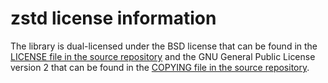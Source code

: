 # zstd license information

The library is dual-licensed under the BSD license that can be found in the
[LICENSE file in the source repository](https://github.com/facebook/zstd/blob/dev/LICENSE)
and the GNU General Public License version 2 that can be found in the
[COPYING file in the source repository](https://github.com/facebook/zstd/blob/dev/COPYING).


